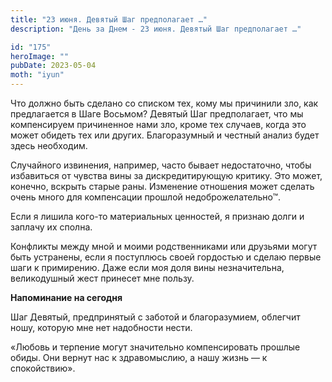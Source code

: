 ```yaml
---
title: "23 июня. Девятый Шаг предполагает …"
description: "День за Днем - 23 июня. Девятый Шаг предполагает …"

id: "175"
heroImage: ""
pubDate: 2023-05-04
moth: "iyun"
---
```


Что должно быть сделано со списком тех, кому мы причинили зло, как
предлагается в Шаге Восьмом? Девятый Шаг предполагает, что мы компенсируем
причиненное нами зло, кроме тех случаев, когда это может обидеть тех или
других. Благоразумный и честный анализ будет здесь необходим.

Случайного извинения, например, часто бывает недостаточно, чтобы избавиться от
чувства вины за дискредитирующую критику. Это может, конечно, вскрыть старые
раны. Изменение отношения может сделать очень много для компенсации прошлой
недоброжелательно™.

Если я лишила кого-то материальных ценностей, я признаю долги и заплачу их
сполна.

Конфликты между мной и моими родственниками или друзьями могут быть устранены,
если я поступлюсь своей гордостью и сделаю первые шаги к примирению. Даже если
моя доля вины незначительна, великодушный жест принесет мне пользу.

**Напоминание на сегодня**

Шаг Девятый, предпринятый с заботой и благоразумием, облегчит ношу, которую
мне нет надобности нести.

«Любовь и терпение могут значительно компенсировать прошлые обиды. Они вернут
нас к здравомыслию, а нашу жизнь — к спокойствию».
